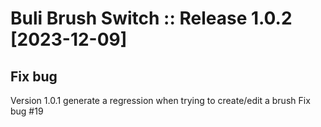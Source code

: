 # Buli Brush Switch :: Release 1.0.2 [2023-12-09]

## Fix bug

Version 1.0.1 generate a regression when trying to create/edit a brush
Fix bug #19
